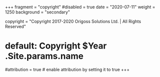 +++
fragment = "copyright"
#disabled = true
date = "2020-07-11"
weight = 1250
background = "secondary"

copyright = "Copyright 2017-2020 Origoss Solutions Ltd. | All Rights Reserved"
# default: Copyright $Year .Site.params.name
#attribution = true # enable attribution by setting it to true
+++
